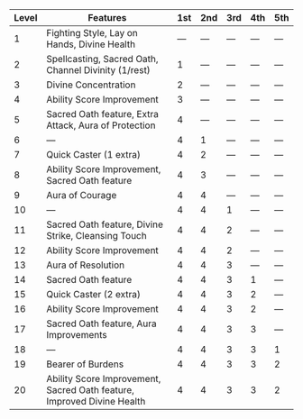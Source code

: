 | Level | Features                                                               | 1st     | 2nd     | 3rd     | 4th     | 5th     |
|-------|------------------------------------------------------------------------|---------|---------|---------|---------|---------|
| 1     | Fighting Style, Lay on Hands, Divine Health                            | &mdash; | &mdash; | &mdash; | &mdash; | &mdash; |
| 2     | Spellcasting, Sacred Oath, Channel Divinity (1/rest)                   | 1       | &mdash; | &mdash; | &mdash; | &mdash; |
| 3     | Divine Concentration                                                   | 2       | &mdash; | &mdash; | &mdash; | &mdash; |
| 4     | Ability Score Improvement                                              | 3       | &mdash; | &mdash; | &mdash; | &mdash; |
| 5     | Sacred Oath feature, Extra Attack, Aura of Protection                  | 4       | &mdash; | &mdash; | &mdash; | &mdash; |
| 6     | &mdash;                                                                | 4       | 1       | &mdash; | &mdash; | &mdash; |
| 7     | Quick Caster (1 extra)                                                 | 4       | 2       | &mdash; | &mdash; | &mdash; |
| 8     | Ability Score Improvement, Sacred Oath feature                         | 4       | 3       | &mdash; | &mdash; | &mdash; |
| 9     | Aura of Courage                                                        | 4       | 4       | &mdash; | &mdash; | &mdash; |
| 10    | &mdash;                                                                | 4       | 4       | 1       | &mdash; | &mdash; |
| 11    | Sacred Oath feature, Divine Strike, Cleansing Touch                    | 4       | 4       | 2       | &mdash; | &mdash; |
| 12    | Ability Score Improvement                                              | 4       | 4       | 2       | &mdash; | &mdash; |
| 13    | Aura of Resolution                                                     | 4       | 4       | 3       | &mdash; | &mdash; |
| 14    | Sacred Oath feature                                                    | 4       | 4       | 3       | 1       | &mdash; |
| 15    | Quick Caster (2 extra)                                                 | 4       | 4       | 3       | 2       | &mdash; |
| 16    | Ability Score Improvement                                              | 4       | 4       | 3       | 2       | &mdash; |
| 17    | Sacred Oath feature, Aura Improvements                                 | 4       | 4       | 3       | 3       | &mdash; |
| 18    | &mdash;                                                                | 4       | 4       | 3       | 3       | 1       |
| 19    | Bearer of Burdens                                                      | 4       | 4       | 3       | 3       | 2       |
| 20    | Ability Score Improvement, Sacred Oath feature, Improved Divine Health | 4       | 4       | 3       | 3       | 2       |
